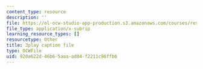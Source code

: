 ```yaml
---
content_type: resource
description: ''
file: https://ol-ocw-studio-app-production.s3.amazonaws.com/courses/res-18-009-learn-differential-equations-up-close-with-gilbert-strang-and-cleve-moler-fall-2015/920a622d46b65aaaad84f2211c96ffb6_GAOjfd5QJZE.vtt
file_type: application/x-subrip
learning_resource_types: []
resourcetype: Other
title: 3play caption file
type: OCWFile
uid: 920a622d-46b6-5aaa-ad84-f2211c96ffb6
---
```

